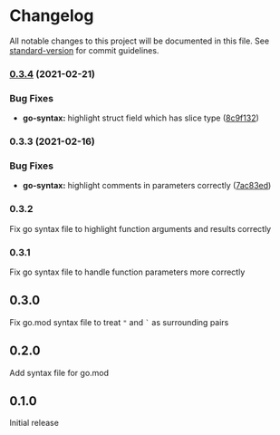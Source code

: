 # Changelog

All notable changes to this project will be documented in this file. See [standard-version](https://github.com/conventional-changelog/standard-version) for commit guidelines.

### [0.3.4](https://github.com/maku693/go-nova/compare/v0.3.3...v0.3.4) (2021-02-21)

### Bug Fixes

- **go-syntax:** highlight struct field which has slice type ([8c9f132](https://github.com/maku693/go-nova/commit/8c9f132cc180cb8e1fd80930ec79630a04dff5d6))

### 0.3.3 (2021-02-16)

### Bug Fixes

- **go-syntax:** highlight comments in parameters correctly ([7ac83ed](https://github.com/maku693/go-nova/commit/7ac83ed7cde7f24b69392837f5c5398adcda57bf))

### 0.3.2

Fix go syntax file to highlight function arguments and results correctly

### 0.3.1

Fix go syntax file to handle function parameters more correctly

## 0.3.0

Fix go.mod syntax file to treat `"` and <code>`</code> as surrounding pairs

## 0.2.0

Add syntax file for go.mod

## 0.1.0

Initial release
